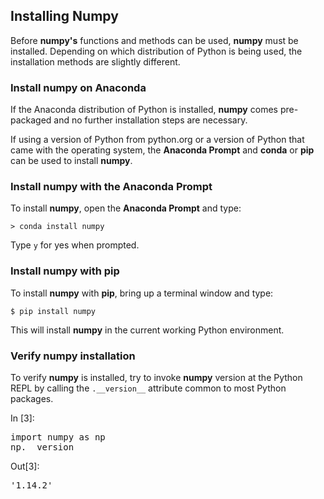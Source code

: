 
## Installing Numpy
Before **numpy's** functions and methods can be used, **numpy** must be installed. Depending on which distribution of Python is being used, the installation methods are slightly different.
### Install numpy on Anaconda

If the Anaconda distribution of Python is installed, **numpy** comes pre-packaged and no further installation steps are necessary. 

If using a version of Python from python.org or a version of Python that came with the operating system, the **Anaconda Prompt** and **conda** or **pip** can be used to install **numpy**.
### Install numpy with the Anaconda Prompt

To install **numpy**, open the **Anaconda Prompt** and type:

```text
> conda install numpy
```

Type ```y``` for yes when prompted.
### Install numpy with pip

To install **numpy** with **pip**, bring up a terminal window and type:

```text
$ pip install numpy
```

This will install **numpy** in the current working Python environment.
### Verify numpy installation

To verify **numpy** is installed, try to invoke **numpy** version at the Python REPL by calling the ```.__version__``` attribute common to most Python packages.
<div class="cell border-box-sizing code_cell rendered">
<div class="input">
<div class="prompt input_prompt">In&nbsp;[3]:</div>
<div class="inner_cell">
    <div class="input_area">
<div class=" highlight hl-ipython3"><pre><span></span><span class="kn">import</span> <span class="nn">numpy</span> <span class="k">as</span> <span class="nn">np</span>
<span class="n">np</span><span class="o">.</span><span class="n">__version__</span>
</pre></div>

</div>
</div>
</div>

<div class="output_wrapper">
<div class="output">


<div class="output_area">

<div class="prompt output_prompt">Out[3]:</div>




<div class="output_text output_subarea output_execute_result">
<pre>&#39;1.14.2&#39;</pre>
</div>

</div>

</div>
</div>

</div>
 

